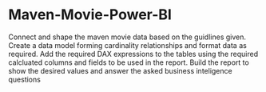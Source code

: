# Maven-Movie-Power-BI
Connect and shape the maven movie data based on the guidlines given. Create a data model forming cardinality relationships and format data as required. Add the required DAX expressions to the tables using the required calcluated columns and fields to be used in the report. Build the report to show the desired values and answer the asked business inteligence questions
